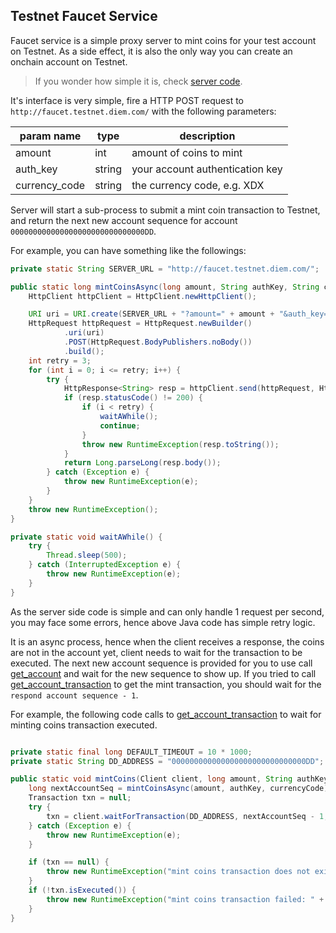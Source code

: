## Testnet Faucet Service

Faucet service is a simple proxy server to mint coins for your test account on Testnet.
As a side effect, it is also the only way you can create an onchain account on Testnet.

> If you wonder how simple it is, check [server code](./../../docker/mint/server.py).

It's interface is very simple, fire a HTTP POST request to `http://faucet.testnet.diem.com/` with the following parameters:

| param name    | type   | description                     |
|---------------|--------|---------------------------------|
| amount        | int    | amount of coins to mint         |
| auth_key      | string | your account authentication key |
| currency_code | string | the currency code, e.g. XDX     |

Server will start a sub-process to submit a mint coin transaction to Testnet, and return the next new account sequence for account `000000000000000000000000000000DD`.

For example, you can have something like the followings:

```Java
private static String SERVER_URL = "http://faucet.testnet.diem.com/";

public static long mintCoinsAsync(long amount, String authKey, String currencyCode) {
    HttpClient httpClient = HttpClient.newHttpClient();

    URI uri = URI.create(SERVER_URL + "?amount=" + amount + "&auth_key=" + authKey + "&currency_code=" + currencyCode);
    HttpRequest httpRequest = HttpRequest.newBuilder()
            .uri(uri)
            .POST(HttpRequest.BodyPublishers.noBody())
            .build();
    int retry = 3;
    for (int i = 0; i <= retry; i++) {
        try {
            HttpResponse<String> resp = httpClient.send(httpRequest, HttpResponse.BodyHandlers.ofString());
            if (resp.statusCode() != 200) {
                if (i < retry) {
                    waitAWhile();
                    continue;
                }
                throw new RuntimeException(resp.toString());
            }
            return Long.parseLong(resp.body());
        } catch (Exception e) {
            throw new RuntimeException(e);
        }
    }
    throw new RuntimeException();
}

private static void waitAWhile() {
    try {
        Thread.sleep(500);
    } catch (InterruptedException e) {
        throw new RuntimeException(e);
    }
}
```

As the server side code is simple and can only handle 1 request per second, you may face some errors, hence above Java code has simple retry logic.

It is an async process, hence when the client receives a response, the coins are not in the account yet, client needs to wait for the transaction to be executed.
The next new account sequence is provided for you to use call [get_account](method_get_account.md) and wait for the new sequence to show up.
If you tried to call [get_account_transaction](method_get_account_transaction.md) to get the mint transaction, you should wait for the `respond account sequence - 1`.

For example, the following code calls to [get_account_transaction](method_get_account_transaction.md) to wait for minting coins transaction executed.

```Java

private static final long DEFAULT_TIMEOUT = 10 * 1000;
private static String DD_ADDRESS = "000000000000000000000000000000DD";

public static void mintCoins(Client client, long amount, String authKey, String currencyCode) {
    long nextAccountSeq = mintCoinsAsync(amount, authKey, currencyCode);
    Transaction txn = null;
    try {
        txn = client.waitForTransaction(DD_ADDRESS, nextAccountSeq - 1, false, DEFAULT_TIMEOUT);
    } catch (Exception e) {
        throw new RuntimeException(e);
    }

    if (txn == null) {
        throw new RuntimeException("mint coins transaction does not exist / failed, sequence: "+nextAccountSeq);
    }
    if (!txn.isExecuted()) {
        throw new RuntimeException("mint coins transaction failed: " + txn.toString());
    }
}

```
